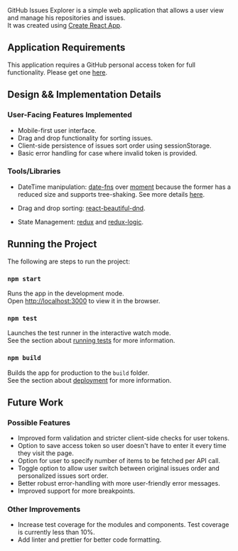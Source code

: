 GitHub Issues Explorer is a simple web application that allows a user view and manage his repositories and issues. <br />
It was created using [Create React App](https://github.com/facebook/create-react-app).

## Application Requirements
This application requires a GitHub personal access token for full functionality. Please get one [here](https://github.com/settings/tokens).<br/>



## Design && Implementation Details

### User-Facing Features Implemented
- Mobile-first user interface.
- Drag and drop functionality for sorting issues.
- Client-side persistence of issues sort order using sessionStorage.
- Basic error handling for case where invalid token is provided.

### Tools/Libraries
- DateTime manipulation: [date-fns](https://date-fns.org/) over [moment](https://momentjs.com/) because the former has a reduced size and supports tree-shaking. See more details [here](https://github.com/you-dont-need/You-Dont-Need-Momentjs).

- Drag and drop sorting: [react-beautiful-dnd](https://github.com/atlassian/react-beautiful-dnd).

- State Management: [redux](https://redux.js.org/) and [redux-logic](https://github.com/jeffbski/redux-logic).<br />



## Running the Project
The following are steps to run the project:

### `npm start`
Runs the app in the development mode.<br />
Open [http://localhost:3000](http://localhost:3000) to view it in the browser.

### `npm test`
Launches the test runner in the interactive watch mode.<br />
See the section about [running tests](https://facebook.github.io/create-react-app/docs/running-tests) for more information.

### `npm build`
Builds the app for production to the `build` folder.<br />
See the section about [deployment](https://facebook.github.io/create-react-app/docs/deployment) for more information.<br />



## Future Work

### Possible Features
- Improved form validation and stricter client-side checks for user tokens.
- Option to save access token so user doesn't have to enter it every time they visit the page.
- Option for user to specify number of items to be fetched per API call.
- Toggle option to allow user switch between original issues order and personalized issues sort order.
- Better robust error-handling with more user-friendly error messages.
- Improved support for more breakpoints.

### Other Improvements
- Increase test coverage for the modules and components. Test coverage is currently less than 10%.
- Add linter and prettier for better code formatting.

